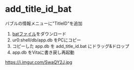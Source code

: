 # add_title_id_bat

バブルの情報メニューに"TitleID"を追加  

1. [batファイル](https://github.com/1jtp8sobiu/add_title_id_bat/archive/master.zip)をダウンロード
2. ur0:shell/db/app.db をPCにコピー
3. コピーした app.db を add_title_id.bat にドラッグ&ドロップ
4. app.db をVitaに書き戻し再起動

https://i.imgur.com/SwaQY2J.jpg
